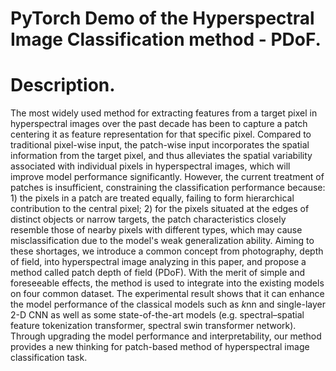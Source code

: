 # PyTorch Demo of the Hyperspectral Image Classification method - PDoF.

# Description.
The most widely used method for extracting features from a target pixel in hyperspectral images over the past decade has been to capture a patch centering it as feature representation for that specific pixel. Compared to traditional pixel-wise input, the patch-wise input incorporates the spatial information from the target pixel, and thus alleviates the spatial variability associated with individual pixels in hyperspectral images, which will improve model performance significantly. However, the current treatment of patches is insufficient, constraining the classification performance because: 1) the pixels in a patch are treated equally,  failing to form hierarchical contribution to the central pixel; 2) for the pixels situated at the edges of distinct objects or narrow targets, the patch characteristics closely resemble those of nearby pixels with different types, which may cause misclassification due to the model's weak generalization ability. Aiming to these shortages,  we introduce a common concept from photography,  depth of field,  into hyperspectral image analyzing in this paper, and propose a method called patch depth of field (PDoF). With the merit of simple and foreseeable effects, the method is used to integrate into the existing models on four common dataset. The experimental result shows that it can enhance the model performance of the classical models such as $k$nn and single-layer 2-D CNN as well as some state-of-the-art models (e.g. spectral–spatial feature tokenization transformer, spectral swin transformer network). Through upgrading the model performance and interpretability, our method provides a new thinking for patch-based method of hyperspectral image classification task. 
